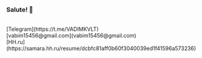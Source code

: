### Salute! 👋
<br />
[Telegram](https://t.me/VADIMKVLT)
<br />
[vabim15456@gmail.com](vabim15456@gmail.com)
<br />
[HH.ru](https://samara.hh.ru/resume/dcbfc81aff0b60f3040039ed1f41596a573236)
